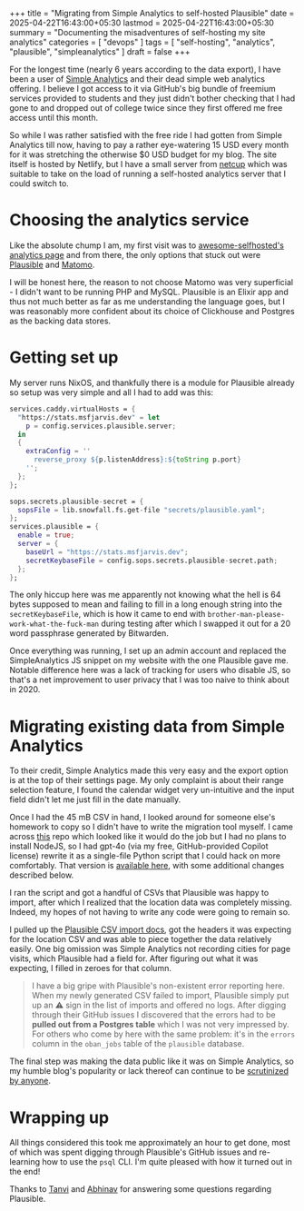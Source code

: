 +++
title = "Migrating from Simple Analytics to self-hosted Plausible"
date = 2025-04-22T16:43:00+05:30
lastmod = 2025-04-22T16:43:00+05:30
summary = "Documenting the misadventures of self-hosting my site analytics"
categories = [ "devops" ]
tags = [ "self-hosting", "analytics", "plausible", "simpleanalytics" ]
draft = false
+++

For the longest time (nearly 6 years according to the data export), I have been a user of [Simple Analytics](https://www.simpleanalytics.com/) and their dead simple web analytics offering. I believe I got access to it via GitHub's big bundle of freemium services provided to students and they just didn't bother checking that I had gone to and dropped out of college twice since they first offered me free access until this month.

So while I was rather satisfied with the free ride I had gotten from Simple Analytics till now, having to pay a rather eye-watering 15 USD every month for it was stretching the otherwise $0 USD budget for my blog. The site itself is hosted by Netlify, but I have a small server from [netcup](https://netcup.de) which was suitable to take on the load of running a self-hosted analytics server that I could switch to.

# Choosing the analytics service

Like the absolute chump I am, my first visit was to [awesome-selfhosted's analytics page](https://awesome-selfhosted.net/tags/analytics.html) and from there, the only options that stuck out were [Plausible](https://plausible.io) and [Matomo](https://matomo.org/).

I will be honest here, the reason to not choose Matomo was very superficial - I didn't want to be running PHP and MySQL. Plausible is an Elixir app and thus not much better as far as me understanding the language goes, but I was reasonably more confident about its choice of Clickhouse and Postgres as the backing data stores.

# Getting set up

My server runs NixOS, and thankfully there is a module for Plausible already so setup was very simple and all I had to add was this:

```nix
services.caddy.virtualHosts = {
  "https://stats.msfjarvis.dev" = let
    p = config.services.plausible.server;
  in
  {
    extraConfig = ''
      reverse_proxy ${p.listenAddress}:${toString p.port}
    '';
  };
};

sops.secrets.plausible-secret = {
  sopsFile = lib.snowfall.fs.get-file "secrets/plausible.yaml";
};
services.plausible = {
  enable = true;
  server = {
    baseUrl = "https://stats.msfjarvis.dev";
    secretKeybaseFile = config.sops.secrets.plausible-secret.path;
  };
};
```

The only hiccup here was me apparently not knowing what the hell is 64 bytes supposed to mean and failing to fill in a long enough string into the `secretKeybaseFile`, which is how it came to end with `brother-man-please-work-what-the-fuck-man` during testing after which I swapped it out for a 20 word passphrase generated by Bitwarden.

Once everything was running, I set up an admin account and replaced the SimpleAnalytics JS snippet on my website with the one Plausible gave me. Notable difference here was a lack of tracking for users who disable JS, so that's a net improvement to user privacy that I was too naive to think about in 2020.

# Migrating existing data from Simple Analytics

To their credit, Simple Analytics made this very easy and the export option is at the top of their settings page. My only complaint is about their range selection feature, I found the calendar widget very un-intuitive and the input field didn't let me just fill in the date manually.

Once I had the 45 mB CSV in hand, I looked around for someone else's homework to copy so I didn't have to write the migration tool myself. I came across [this](https://github.com/magiobus/simpleanalytics-to-plausible-converter) repo which looked like it would do the job but I had no plans to install NodeJS, so I had gpt-4o (via my free, GitHub-provided Copilot license) rewrite it as a single-file Python script that I could hack on more comfortably. That version is [available here](https://git.msfjarvis.dev/msfjarvis/simpleanalytics-to-plausible), with some additional changes described below.

I ran the script and got a handful of CSVs that Plausible was happy to import, after which I realized that the location data was completely missing. Indeed, my hopes of not having to write any code were going to remain so.

I pulled up the [Plausible CSV import docs](https://plausible.io/docs/csv-import#csv-format-guidelines), got the headers it was expecting for the location CSV and was able to piece together the data relatively easily. One big omission was Simple Analytics not recording cities for page visits, which Plausible had a field for. After figuring out what it was expecting, I filled in zeroes for that column.

> I have a big gripe with Plausible's non-existent error reporting here. When my newly generated CSV failed to import, Plausible simply put up an ⚠️ sign in the list of imports and offered no logs. After digging through their GitHub issues I discovered that the errors had to be **pulled out from a Postgres table** which I was not very impressed by. For others who come by here with the same problem: it's in the `errors` column in the `oban_jobs` table of the `plausible` database.

The final step was making the data public like it was on Simple Analytics, so my humble blog's popularity or lack thereof can continue to be [scrutinized by anyone](https://stats.msfjarvis.dev/msfjarvis.dev).

# Wrapping up

All things considered this took me approximately an hour to get done, most of which was spent digging through Plausible's GitHub issues and re-learning how to use the `psql` CLI. I'm quite pleased with how it turned out in the end!

Thanks to [Tanvi](https://mastodon.social/@tanvibhakta) and [Abhinav](https://fantastic.earth/@abnv) for answering some questions regarding Plausible.
